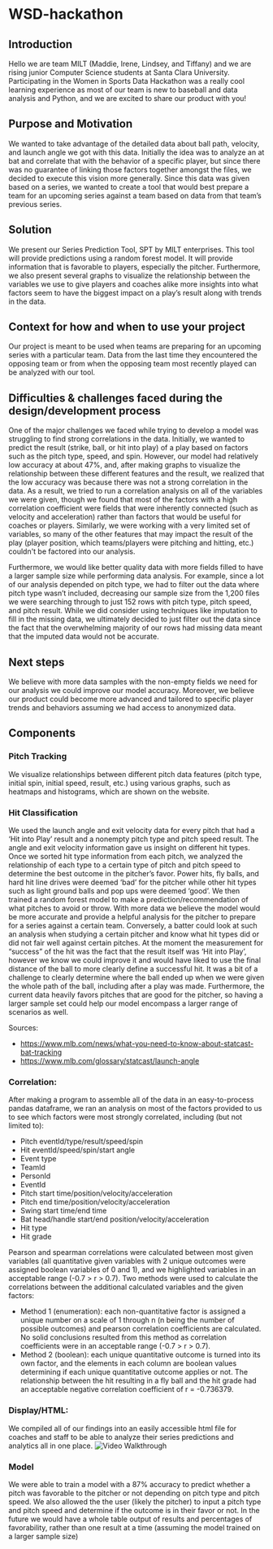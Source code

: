 # WSD-hackathon
## Introduction
Hello we are team MILT (Maddie, Irene, Lindsey,  and Tiffany) and we are rising junior Computer Science students at Santa Clara University. Participating in the Women in Sports Data Hackathon was a really cool learning experience as most of our team is new to baseball and data analysis and Python, and we are excited to share our product with you!

## Purpose and Motivation 
We wanted to take advantage of the detailed data about ball path, velocity, and launch angle we got with this data. Initially the idea was to analyze an at bat and correlate that with the behavior of a specific player, but since there was no guarantee of linking those factors together amongst the files, we decided to execute this vision more generally. Since this data was given based on a series, we wanted to create a tool that would best prepare a team for an upcoming series against a team based on data from that team’s previous series. 

## Solution
We present our Series Prediction Tool, SPT by MILT enterprises. This tool will provide predictions using a random forest model. It will provide information that is favorable to players, especially the pitcher.
Furthermore, we also present several graphs to visualize the relationship between the variables we use to give players and coaches alike more insights into what factors seem to have the biggest impact on a play’s result along with trends in the data.

## Context for how and when to use your project
Our project is meant to be used when teams are preparing for an upcoming series with a particular team. Data from the last time they encountered the opposing team or from when the opposing team most recently played can be analyzed with our tool.

## Difficulties & challenges faced during the design/development process
One of the major challenges we faced while trying to develop a model was struggling to find strong correlations in the data. Initially, we wanted to predict the result (strike, ball, or hit into play) of a play based on factors such as the pitch type, speed, and spin. However, our model had relatively low accuracy at about 47%, and, after making graphs to visualize the relationship between these different features and the result, we realized that the low accuracy was because there was not a strong correlation in the data. As a result, we tried to run a correlation analysis on all of the variables we were given, though we found that most of the factors with a high correlation coefficient were fields that were inherently connected (such as velocity and acceleration) rather than factors that would be useful for coaches or players. Similarly, we were working with a very limited set of variables, so many of the other features that may impact the result of the play (player position, which teams/players were pitching and hitting, etc.) couldn't be factored into our analysis.

Furthermore, we would like better quality data with more fields filled to have a larger sample size while performing data analysis. For example, since a lot of our analysis depended on pitch type, we had to filter out the data where pitch type wasn’t included, decreasing our sample size from the 1,200 files we were searching through to just 152 rows with pitch type, pitch speed, and pitch result. While we did consider using techniques like imputation to fill in the missing data, we ultimately decided to just filter out the data since the fact that the overwhelming majority of our rows had missing data meant that the imputed data would not be accurate.

## Next steps 
We believe with more data samples with the non-empty fields we need for our analysis we could improve our model accuracy. Moreover, we believe our product could become more advanced and tailored to specific player trends and behaviors assuming we had access to anonymized data.

## Components
### Pitch Tracking
We visualize relationships between different pitch data features (pitch type, initial spin, initial speed, result, etc.) using various graphs, such as heatmaps and histograms, which are shown on the website.

### Hit Classification
We used the launch angle and exit velocity data for every pitch that had a ‘Hit into Play’ result and a nonempty pitch type and pitch speed result. The angle and exit velocity information gave us insight on different hit types. Once we sorted hit type information from each pitch, we analyzed the relationship of each type to a certain type of pitch and pitch speed to determine the best outcome in the pitcher’s favor. Power hits, fly balls, and hard hit line drives were deemed ‘bad’ for the pitcher while other hit types such as light ground balls and pop ups were deemed ‘good’. We then trained a random forest model to make a prediction/recommendation of what pitches to avoid or throw. With more data we believe the model would be more accurate and provide a helpful analysis for the pitcher to prepare for a series against a certain team. Conversely, a batter could look at such an analysis when studying a certain pitcher and know what hit types did or did not fair well against certain pitches. At the moment the measurement for “success” of the hit was the fact that the result itself was ‘Hit into Play’, however we know we could improve it and would have liked to use the final distance of the ball to more clearly define a successful hit. It was a bit of a challenge to clearly determine where the ball ended up when we were given the whole path of the ball, including after a play was made. Furthermore, the current data heavily favors pitches that are good for the pitcher, so having a larger sample set could help our model encompass a larger range of scenarios as well. 

Sources:
- https://www.mlb.com/news/what-you-need-to-know-about-statcast-bat-tracking
- https://www.mlb.com/glossary/statcast/launch-angle

### Correlation:
After making a program to assemble all of the data in an easy-to-process pandas dataframe, we ran an analysis on most of the factors provided to us to see which factors were most strongly correlated, including (but not limited to):
- Pitch eventId/type/result/speed/spin
- Hit eventId/speed/spin/start angle
- Event type
- TeamId
- PersonId
- EventId
- Pitch start time/position/velocity/acceleration
- Pitch end time/position/velocity/acceleration
- Swing start time/end time
- Bat head/handle start/end position/velocity/acceleration
- Hit type
- Hit grade

Pearson and spearman correlations were calculated between most given variables (all quantitative given variables with 2 unique outcomes were assigned boolean variables of 0 and 1), and we highlighted variables in an acceptable range (-0.7 > r > 0.7).
Two methods were used to calculate the correlations between the additional calculated variables and the given factors:
- Method 1 (enumeration): each non-quantitative factor is assigned a unique number on a scale of 1 through n (n being the number of possible outcomes) and pearson correlation coefficients are calculated. No solid conclusions resulted from this method as correlation coefficients were in an acceptable range (-0.7 > r > 0.7).
- Method 2 (boolean): each unique quantitative outcome is turned into its own factor, and the elements in each column are boolean values determining if each unique quantitative outcome applies or not. The relationship between the hit resulting in a fly ball and the hit grade had an acceptable negative correlation coefficient of r = -0.736379.

### Display/HTML:
We compiled all of our findings into an easily accessible html file for coaches and staff to be able to analyze their series predictions and analytics all in one place.
<img src="https://github.com/mfollosco/WSD-hackathon/blob/main/assets/walkthrough1.gif" title='Video Walkthrough' width='' alt='Video Walkthrough' />

### Model
We were able to train a model with a 87% accuracy to predict whether a pitch was favorable to the pitcher or not depending on pitch type and pitch speed.
We also allowed the the user (likely the pitcher) to input a pitch type and pitch speed and determine if the outcome is in their favor or not. In the future we would have a whole table output of results and percentages of favorability, rather than one result at a time (assuming the model trained on a larger sample size)





